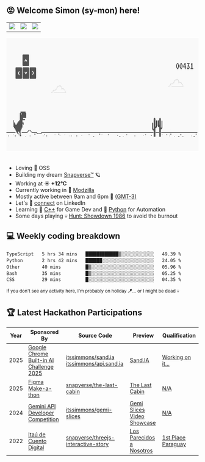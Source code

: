<h2>
  <!--START_SECTION:emoji-->
😡
<!--END_SECTION:emoji-->
  Welcome Simon (sy-mon) here!
</h2>

<table border=0>
 <tbody>
  <tr>
   <td>
    <a href=linkedin.com/in/itssimmons>
     <img src=https://upload.wikimedia.org/wikipedia/commons/thumb/c/ca/LinkedIn_logo_initials.png/960px-LinkedIn_logo_initials.png height=20>
    </a>
   </td>
   <td>
    <a href=https://stackoverflow.com/users/18514274>
     <img src=https://images.icon-icons.com/2108/PNG/512/stackoverflow_icon_130823.png height=20>
    </a>
   </td>
   <td>
    <a href=https://www.codewars.com/users/itssimmons>
     <img src=https://www.codewars.com/users/itssimmons/badges/micro>
    </a>
   </td>
  </tr>
 </tbody>
</table>

<section>
 <img src=./static/banner.gif height=300 width=1000>
</section>
<br/>

<ul>
  <li>
     Loving 🤍 OSS
  </li>
  <li>
    Building my dream&nbsp;<a href=https://github.com/snapverse target=_blank>Snapverse™</a> 🪐
  </li>
  <li>
		<!--START_SECTION:weather-->
		Working at <b>☀️   +12°C</b>
		<!--END_SECTION:weather-->
  </li>
  <li>
    Currently working in 💬&nbsp;<a href=https://github.com/itssimmons?tab=repositories&q=modzilla&type=source&language=&sort= target=_blank>Modzilla</a>
  </li>
  <li>
    Mostly active between 9am and 6pm 🚩 <a href=https://onlinealarmkur.com/world/es target=_blank>(GMT-3)</a>
  </li>
  <li>
    Let's 🔗&nbsp;<a href=https://www.linkedin.com/in/itssimmons target=_blank>connect</a> on LinkedIn
  </li>
  <li>
    Learning 👴&nbsp;<a href=https://images3.memedroid.com/images/UPLOADED755/65f2bce6734f6.webp target=_blank>C++</a> for Game Dev and 🐍&nbsp;<a href=https://qph.cf2.quoracdn.net/main-qimg-4472b6229cb75bf66ab531f3ebd4f975-lq target=_blank>Python</a> for Automation
  </li>
  <li>
    Some days playing 💀&nbsp;<a href=https://www.huntshowdown.com target=_blank>Hunt: Showdown 1986</a> to avoid the burnout
  </li>
</ul>

<h2>💻 Weekly coding breakdown</h2>

<!--START_SECTION:waka-->

```txt
TypeScript   5 hrs 34 mins   ████████████▒░░░░░░░░░░░░   49.39 %
Python       2 hrs 42 mins   ██████░░░░░░░░░░░░░░░░░░░   24.05 %
Other        40 mins         █▒░░░░░░░░░░░░░░░░░░░░░░░   05.96 %
Bash         35 mins         █▒░░░░░░░░░░░░░░░░░░░░░░░   05.25 %
CSS          29 mins         █░░░░░░░░░░░░░░░░░░░░░░░░   04.35 %
```

<!--END_SECTION:waka-->

<sup>If you don't see any activity here, I'm probably on holiday 🪁... or I might be dead 💀</sup>

<h2>🏆 Latest Hackathon Participations</h2>

<table>
  <thead>
    <tr>
		<th>Year</th>
		<th>Sponsored By</th>
		<th>Source Code</th>
		<th>Preview</th>
		<th>Qualification</th>
    </tr>
  </thead>
  <tbody>
	<tr>
		<td>2025</td>
		<td>
			<a href=https://googlechromeai2025.devpost.com>Google Chrome Built-in AI Challenge 2025</a>
		</td>
		<td>
			<a href=https://github.com/itssimmons/sand.ia>itssimmons/sand.ia</a>
			<a href=https://github.com/itssimmons/api.sand.ia>itssimmons/api.sand.ia</a>
		</td>
		<td>
			<a href=#>Sand.IA</a>
		</td>
		<td>
			<a href=#>Working on it...</a>
		</td>
	</tr>
	<tr>
		<td>2025</td>
		<td>
			<a href=https://contra.com/community/topic/figmamakeathon>Figma Make-a-thon</a>
		</td>
		<td>
			<a href=https://www.figma.com/community/file/1547880152145128022>snapverse/the-last-cabin</a>
		</td>
		<td>
			<a href=https://school-small-63686328.figma.site/>The Last Cabin</a>
		</td>
		<td>
			<a href=#>N/A</a>
		</td>
	</tr>
	<tr>
		<td>2024</td>
		<td>
			<a href=https://ai.google.dev/competition>Gemini API Developer Competition</a>
		</td>
		<td>
			<a href=https://github.com/itssimmons/gemi-slices>itssimmons/gemi-slices</a>
		</td>
		<td>
			<a href=https://youtu.be/XVpmZRqu7Xw>Gemi Slices Video Showcase</a>
		</td>
		<td>
			<a href=#>N/A</a>
		</td>
	</tr>
	<tr>
		<td>2022</td>
		<td>
			<a href=https://www.itau.com.py>Itaú de Cuento Digital</a>
		</td>
		<td>
			<a href=https://github.com/snapverse/threejs-interactive-story>snapverse/threejs-interactive-story</a>
		</td>
		<td>
			<a href=https://losparecidosanosotros.vercel.app>Los Parecidos a Nosotros</a>
		</td>
		<td>
			<a href=https://www.abc.com.py/espectaculos/literatura/2022/11/25/paraguay-se-destaca-en-el-premio-itau-de-cuento-digital/>1st Place Paraguay</a>
		</td>
	</tr>
  </tbody>
</table>
